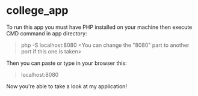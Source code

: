 # college_app
To run this app you must have PHP installed on your machine then execute CMD command in app directory:
> php -S localhost:8080 <You can change the "8080" part to another port if this one is taken>

Then you can paste or type in your browser this:
> localhost:8080

Now you're able to take a look at my application!
